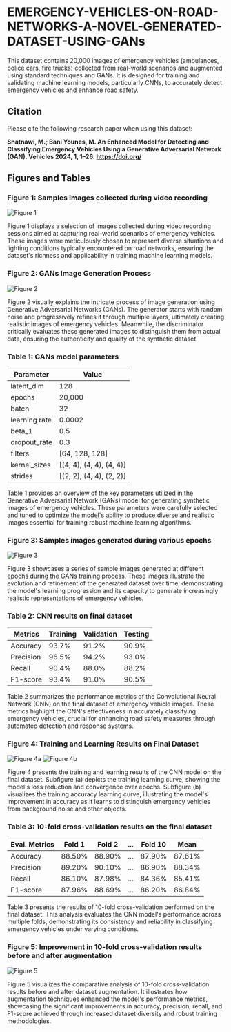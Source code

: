 # EMERGENCY-VEHICLES-ON-ROAD-NETWORKS-A-NOVEL-GENERATED-DATASET-USING-GANs

This dataset contains 20,000 images of emergency vehicles (ambulances, police cars, fire trucks) collected from real-world scenarios and augmented using standard techniques and GANs. It is designed for training and validating machine learning models, particularly CNNs, to accurately detect emergency vehicles and enhance road safety.

## Citation

Please cite the following research paper when using this dataset:

**Shatnawi, M.; Bani Younes, M. An Enhanced Model for Detecting and Classifying Emergency Vehicles Using a Generative Adversarial Network (GAN). Vehicles 2024, 1, 1–26. https://doi.org/**


## Figures and Tables

### Figure 1: Samples images collected during video recording
![Figure 1](E:/Master/thieses/Slides/sample2.jpg)

Figure 1 displays a selection of images collected during video recording sessions aimed at capturing real-world scenarios of emergency vehicles. These images were meticulously chosen to represent diverse situations and lighting conditions typically encountered on road networks, ensuring the dataset's richness and applicability in training machine learning models.

### Figure 2: GANs Image Generation Process
![Figure 2]([path/to/figure2.png](https://drive.google.com/file/d/1BGlj5LgEB7clKzHGXgD5xdnSSSzOI62s/view?usp=sharing))

Figure 2 visually explains the intricate process of image generation using Generative Adversarial Networks (GANs). The generator starts with random noise and progressively refines it through multiple layers, ultimately creating realistic images of emergency vehicles. Meanwhile, the discriminator critically evaluates these generated images to distinguish them from actual data, ensuring the authenticity and quality of the synthetic dataset.

### Table 1: GANs model parameters
| Parameter      | Value              |
|----------------|--------------------|
| latent_dim     | 128                |
| epochs         | 20,000             |
| batch          | 32                 |
| learning rate  | 0.0002             |
| beta_1         | 0.5                |
| dropout_rate   | 0.3                |
| filters        | [64, 128, 128]     |
| kernel_sizes   | [(4, 4), (4, 4), (4, 4)] |
| strides        | [(2, 2), (4, 4), (2, 2)] |

Table 1 provides an overview of the key parameters utilized in the Generative Adversarial Network (GANs) model for generating synthetic images of emergency vehicles. These parameters were carefully selected and tuned to optimize the model's ability to produce diverse and realistic images essential for training robust machine learning algorithms.

### Figure 3: Samples images generated during various epochs
![Figure 3](path/to/figure3.png)

Figure 3 showcases a series of sample images generated at different epochs during the GANs training process. These images illustrate the evolution and refinement of the generated dataset over time, demonstrating the model's learning progression and its capacity to generate increasingly realistic representations of emergency vehicles.

### Table 2: CNN results on final dataset
| Metrics    | Training | Validation | Testing |
|------------|----------|------------|---------|
| Accuracy   | 93.7%    | 91.2%      | 90.9%   |
| Precision  | 96.5%    | 94.2%      | 93.0%   |
| Recall     | 90.4%    | 88.0%      | 88.2%   |
| F1-score   | 93.4%    | 91.0%      | 90.5%   |

Table 2 summarizes the performance metrics of the Convolutional Neural Network (CNN) on the final dataset of emergency vehicle images. These metrics highlight the CNN's effectiveness in accurately classifying emergency vehicles, crucial for enhancing road safety measures through automated detection and response systems.

### Figure 4: Training and Learning Results on Final Dataset
![Figure 4a](path/to/figure4a.png)
![Figure 4b](path/to/figure4b.png)

Figure 4 presents the training and learning results of the CNN model on the final dataset. Subfigure (a) depicts the training learning curve, showing the model's loss reduction and convergence over epochs. Subfigure (b) visualizes the training accuracy learning curve, illustrating the model's improvement in accuracy as it learns to distinguish emergency vehicles from background noise and other objects.

### Table 3: 10-fold cross-validation results on the final dataset
| Eval. Metrics | Fold 1 | Fold 2 | ... | Fold 10 | Mean   |
|---------------|--------|--------|-----|---------|--------|
| Accuracy      | 88.50% | 88.90% | ... | 87.90%  | 87.61% |
| Precision     | 89.20% | 90.10% | ... | 86.90%  | 88.34% |
| Recall        | 86.10% | 87.98% | ... | 84.36%  | 85.41% |
| F1-score      | 87.96% | 88.69% | ... | 86.20%  | 86.84% |

Table 3 presents the results of 10-fold cross-validation performed on the final dataset. This analysis evaluates the CNN model's performance across multiple folds, demonstrating its consistency and reliability in classifying emergency vehicles under varying conditions.

### Figure 5: Improvement in 10-fold cross-validation results before and after augmentation
![Figure 5](path/to/figure5.png)

Figure 5 visualizes the comparative analysis of 10-fold cross-validation results before and after dataset augmentation. It illustrates how augmentation techniques enhanced the model's performance metrics, showcasing the significant improvements in accuracy, precision, recall, and F1-score achieved through increased dataset diversity and robust training methodologies.
